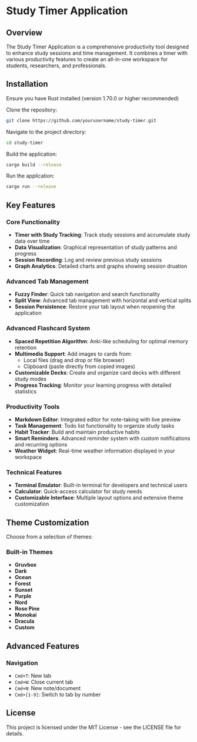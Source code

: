 # Study Timer Application

## Overview

The Study Timer Application is a comprehensive productivity tool designed to enhance study sessions and time management. It combines a timer with various productivity features to create an all-in-one workspace for students, researchers, and professionals.

## Installation

Ensure you have Rust installed (version 1.70.0 or higher recommended)

Clone the repository:
```bash
git clone https://github.com/yourusername/study-timer.git
```

Navigate to the project directory:
```bash
cd study-timer
```

Build the application:
```bash
cargo build --release
```

Run the application:
```bash
cargo run --release
```

## Key Features

### Core Functionality
- **Timer with Study Tracking**: Track study sessions and accumulate study data over time
- **Data Visualization**: Graphical representation of study patterns and progress
- **Session Recording**: Log and review previous study sessions
- **Graph Analytics**: Detailed charts and graphs showing session druation

### Advanced Tab Management
- **Fuzzy Finder**: Quick tab navigation and search functionality
- **Split View**: Advanced tab management with horizontal and vertical splits
- **Session Persistence**: Restore your tab layout when reopening the application

### Advanced Flashcard System
- **Spaced Repetition Algorithm**: Anki-like scheduling for optimal memory retention
- **Multimedia Support**: Add images to cards from:
  - Local files (drag and drop or file browser)
  - Clipboard (paste directly from copied images)
- **Customizable Decks**: Create and organize card decks with different study modes
- **Progress Tracking**: Monitor your learning progress with detailed statistics

### Productivity Tools
- **Markdown Editor**: Integrated editor for note-taking with live preview
- **Task Management**: Todo list functionality to organize study tasks
- **Habit Tracker**: Build and maintain productive habits
- **Smart Reminders**: Advanced reminder system with custom notifications and recurring options
- **Weather Widget**: Real-time weather information displayed in your workspace

### Technical Features
- **Terminal Emulator**: Built-in terminal for developers and technical users
- **Calculator**: Quick-access calculator for study needs
- **Customizable Interface**: Multiple layout options and extensive theme customization

## Theme Customization

Choose from a selection of themes:

### Built-in Themes
- **Gruvbox**
- **Dark**
- **Ocean**
- **Forest**
- **Sunset**
- **Purple**
- **Nord**
- **Rose Pine**
- **Monokai**
- **Dracula**
- **Custom**

## Advanced Features

### Navigation
- `Cmd+T`: New tab
- `Cmd+W`: Close current tab
- `Cmd+N`: New note/document
- `Cmd+[1-9]`: Switch to tab by number

## License

This project is licensed under the MIT License - see the LICENSE file for details.
